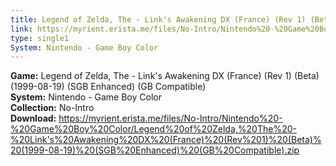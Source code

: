 ```yaml
---
title: Legend of Zelda, The - Link's Awakening DX (France) (Rev 1) (Beta) (1999-08-19) (SGB Enhanced) (GB Compatible)
link: https://myrient.erista.me/files/No-Intro/Nintendo%20-%20Game%20Boy%20Color/Legend%20of%20Zelda,%20The%20-%20Link's%20Awakening%20DX%20(France)%20(Rev%201)%20(Beta)%20(1999-08-19)%20(SGB%20Enhanced)%20(GB%20Compatible).zip
type: single1
System: Nintendo - Game Boy Color
---
```

<b>Game:</b> Legend of Zelda, The - Link's Awakening DX (France) (Rev 1) (Beta) (1999-08-19) (SGB Enhanced) (GB Compatible)<br>
<b>System:</b> Nintendo - Game Boy Color<br>
<b>Collection:</b> No-Intro<br>
<b>Download:</b> https://myrient.erista.me/files/No-Intro/Nintendo%20-%20Game%20Boy%20Color/Legend%20of%20Zelda,%20The%20-%20Link's%20Awakening%20DX%20(France)%20(Rev%201)%20(Beta)%20(1999-08-19)%20(SGB%20Enhanced)%20(GB%20Compatible).zip